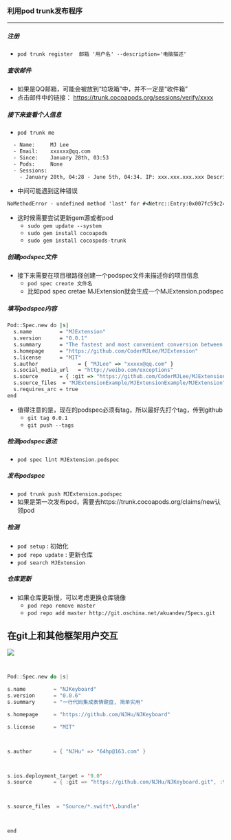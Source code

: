 ### 利用pod trunk发布程序
---
##### 注册
* `pod trunk register  邮箱 '用户名' --description='电脑描述'`

##### 查收邮件
* 如果是QQ邮箱，可能会被放到“垃圾箱”中，并不一定是“收件箱”
* 点击邮件中的链接：
https://trunk.cocoapods.org/sessions/verify/xxxx

##### 接下来查看个人信息
* `pod trunk me`

```cmd
  - Name:     MJ Lee
  - Email:    xxxxxx@qq.com
  - Since:    January 28th, 03:53
  - Pods:     None
  - Sessions:
    - January 28th, 04:28 - June 5th, 04:34. IP: xxx.xxx.xxx.xxx Description: Macbook Pro
```
* 中间可能遇到这种错误

```cmd
NoMethodError - undefined method 'last' for #<Netrc::Entry:0x007fc59c246378>
```
* 这时候需要尝试更新gem源或者pod
	* `sudo gem update --system`
	* `sudo gem install cocoapods`
	* `sudo gem install cocospods-trunk`

##### 创建podspec文件
* 接下来需要在项目根路径创建一个podspec文件来描述你的项目信息
	* `pod spec create 文件名`
	* 比如pod spec cretae MJExtension就会生成一个MJExtension.podspec

##### 填写podspec内容

```cmd
Pod::Spec.new do |s|
  s.name         = "MJExtension"
  s.version      = "0.0.1"
  s.summary      = "The fastest and most convenient conversion between JSON and model"
  s.homepage     = "https://github.com/CoderMJLee/MJExtension"
  s.license      = "MIT"
  s.author             = { "MJLee" => "xxxxx@qq.com" }
  s.social_media_url   = "http://weibo.com/exceptions"
  s.source       = { :git => "https://github.com/CoderMJLee/MJExtension.git", :tag => s.version }
  s.source_files  = "MJExtensionExample/MJExtensionExample/MJExtension"
  s.requires_arc = true
end
```

* 值得注意的是，现在的podspec必须有tag，所以最好先打个tag，传到github
	* `git tag 0.0.1`
	* `git push --tags`

##### 检测podspec语法
* `pod spec lint MJExtension.podspec`

##### 发布podspec
* `pod trunk push MJExtension.podspec`
* 如果是第一次发布pod，需要去https://trunk.cocoapods.org/claims/new认领pod

##### 检测
* `pod setup` : 初始化
* `pod repo update` : 更新仓库
* `pod search MJExtension`

##### 仓库更新
* 如果仓库更新慢，可以考虑更换仓库镜像
    * `pod repo remove master`
    * `pod repo add master http://git.oschina.net/akuandev/Specs.git`

## 在git上和其他框架用户交互
![](file:///Users/apple/Desktop/Library/LibrarypPictures/RunNet/0722-0807百思不得姐/Snip20160726_10.png)



```swift


Pod::Spec.new do |s|

s.name         = "NJKeyboard"
s.version      = "0.0.6"
s.summary      = "一行代码集成表情键盘, 简单实用"

s.homepage     = "https://github.com/NJHu/NJKeyboard"

s.license      = "MIT"



s.author       = { "NJHu" => "64hp@163.com" }



s.ios.deployment_target = '9.0'
s.source       = { :git => "https://github.com/NJHu/NJKeyboard.git", :tag => s.version }



s.source_files  = "Source/*.swift*\.bundle"



end

```

